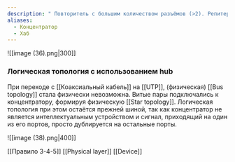 ```yaml
---
description: " Повторитель с большим количеством разъёмов (>2). Репитер и хаб избавляют сигнал от помех, очищают и усиливают его, позволяя сигналу преодолевать большие расстояния. Не нарезают последовательность на фреймы. Манипулируют битами."
aliases:
  - Концентратор
  - Хаб
---
```

![[image (36).png|300]]
### Логическая топология с использованием hub

При переходе с [[Коаксиальный кабель]] на [[UTP]], (физическая) [[Bus topology]] стала физически невозможна. Витые пары подключались к концентратору, формируя физическую [[Star topology]]. Логическая топология при этом остаётся прежней шиной, так как концентратор не является интеллектуальным устройством и сигнал, приходящий на один из его портов, просто дублируется на остальные порты.

![[image (38).png|400]]

[[Правило 3-4-5]]
[[Physical layer]]
[[Device]]